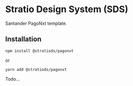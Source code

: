 # Stratio Design System (SDS)
Santander PagoNxt template.

## Installation
```
npm install @stratiods/pagonxt
```
or
```
yarn add @stratiods/pagonxt
```

Todo...

